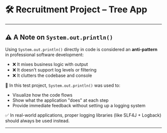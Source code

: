 # 🛠️ Recruitment Project – Tree App
---

## ⚠️ A Note on `System.out.println()`

Using `System.out.println()` directly in code is considered an **anti-pattern** in professional software development:

- ❌ It mixes business logic with output
- ❌ It doesn't support log levels or filtering
- ❌ It clutters the codebase and console

🧪 In this test project, `System.out.println()` was used to:

- Visualize how the code flows
- Show what the application "does" at each step
- Provide immediate feedback without setting up a logging system

✅ In real-world applications, proper logging libraries (like SLF4J + Logback) should always be used instead.

---
